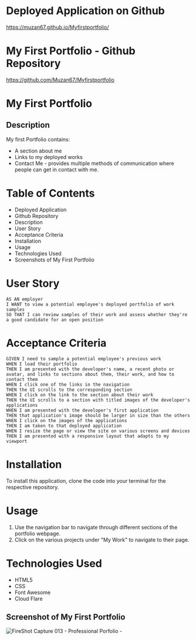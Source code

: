 # Deployed Application on Github

https://muzan67.github.io/Myfirstportfolio/

# My First Portfolio - Github Repository

https://github.com/Muzan67/Myfirstportfolio

# My First Portfolio

## Description

My first Portfolio contains:

- A section about me
- Links to my deployed works
- Contact Me - provides multiple methods of communication where people can get in contact with me.

# Table of Contents

- Deployed Application
- Github Repository
- Description
- User Story
- Acceptance Criteria
- Installation
- Usage
- Technologies Used
- Screenshots of My First Portfolio

# User Story

```
AS AN employer
I WANT to view a potential employee's deployed portfolio of work samples
SO THAT I can review samples of their work and assess whether they're a good candidate for an open position
```

# Acceptance Criteria

```
GIVEN I need to sample a potential employee's previous work
WHEN I load their portfolio
THEN I am presented with the developer's name, a recent photo or avatar, and links to sections about them, their work, and how to contact them
WHEN I click one of the links in the navigation
THEN the UI scrolls to the corresponding section
WHEN I click on the link to the section about their work
THEN the UI scrolls to a section with titled images of the developer's applications
WHEN I am presented with the developer's first application
THEN that application's image should be larger in size than the others
WHEN I click on the images of the applications
THEN I am taken to that deployed application
WHEN I resize the page or view the site on various screens and devices
THEN I am presented with a responsive layout that adapts to my viewport

```

# Installation

To install this application, clone the code into your terminal for the respective repository.

# Usage

1. Use the navigation bar to navigate through different sections of the portfolio webpage.
2. Click on the various projects under "My Work" to navigate to their page.

# Technologies Used

- HTML5
- CSS
- Font Awesome
- Cloud Flare

## Screenshot of My First Portfolio

![FireShot Capture 013 - Professional Porfolio - ](https://user-images.githubusercontent.com/102841726/186249437-3f047865-0734-4190-8b30-c5b6710c1fad.png)

